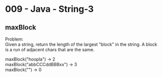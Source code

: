 009 - Java - String-3
=====================

maxBlock
----------

Problem:  
Given a string, return the length of the largest "block" in the string. A block is a run of adjacent chars that are the same. 
>
maxBlock("hoopla") → 2  
maxBlock("abbCCCddBBBxx") → 3  
maxBlock("") → 0  

